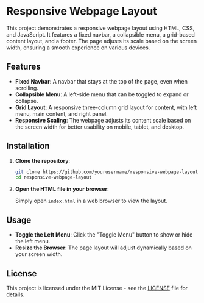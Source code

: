 # Responsive Webpage Layout

This project demonstrates a responsive webpage layout using HTML, CSS, and JavaScript. It features a fixed navbar, a collapsible menu, a grid-based content layout, and a footer. The page adjusts its scale based on the screen width, ensuring a smooth experience on various devices.

## Features

- **Fixed Navbar**: A navbar that stays at the top of the page, even when scrolling.
- **Collapsible Menu**: A left-side menu that can be toggled to expand or collapse.
- **Grid Layout**: A responsive three-column grid layout for content, with left menu, main content, and right panel.
- **Responsive Scaling**: The webpage adjusts its content scale based on the screen width for better usability on mobile, tablet, and desktop.

## Installation

1. **Clone the repository**:

    ```bash
    git clone https://github.com/yourusername/responsive-webpage-layout.git
    cd responsive-webpage-layout
    ```

2. **Open the HTML file in your browser**:

    Simply open `index.html` in a web browser to view the layout.

## Usage

- **Toggle the Left Menu**: Click the "Toggle Menu" button to show or hide the left menu.
- **Resize the Browser**: The page layout will adjust dynamically based on your screen width.

## License

This project is licensed under the MIT License - see the [LICENSE](LICENSE) file for details.
